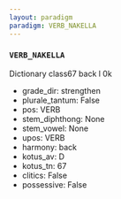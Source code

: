 ```yaml
---
layout: paradigm
paradigm: VERB_NAKELLA
---
```

### ` VERB_NAKELLA `

Dictionary class67 back l 0k
* grade_dir: strengthen
* plurale_tantum: False
* pos: VERB
* stem_diphthong: None
* stem_vowel: None
* upos: VERB
* harmony: back
* kotus_av: D
* kotus_tn: 67
* clitics: False
* possessive: False
